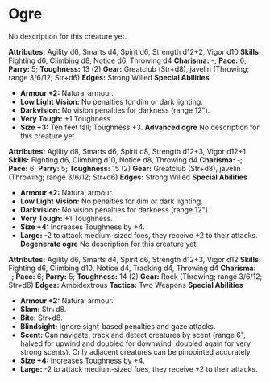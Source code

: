 # Ogre

No description for this creature yet.

**Attributes:** Agility d6, Smarts d4, Spirit d6, Strength d12+2, Vigor
d10
**Skills:** Fighting d6, Climbing d8, Notice d6, Throwing d4
**Charisma:** -; **Pace:** 6; **Parry:** 5; **Toughness:** 13 (2)
**Gear:** Greatclub (Str+d8), javelin (Throwing; range 3/6/12; Str+d6)
**Edges:** Strong Willed
**Special Abilities**

- **Armour +2:** Natural armour.
- **Low Light Vision:** No penalties for dim or dark lighting.
- **Darkvision:** No vision penalties for darkness (range 12").
- **Very Tough:** +1 Toughness.
- **Size +3:** Ten feet tall; Toughness +3.
**Advanced ogre**
No description for this creature yet.

**Attributes:** Agility d8, Smarts d6, Spirit d8, Strength d12+3, Vigor
d12+1
**Skills:** Fighting d6, Climbing d10, Notice d8, Throwing d4
**Charisma:** -; **Pace:** 6; **Parry:** 5; **Toughness:** 15 (2)
**Gear:** Greatclub (Str+d8), javelin (Throwing; range 3/6/12; Str+d6)
**Edges:** Strong Willed
**Special Abilities**

- **Armour +2:** Natural armour.
- **Low Light Vision:** No penalties for dim or dark lighting.
- **Darkvision:** No vision penalties for darkness (range 12").
- **Very Tough:** +1 Toughness.
- **Size +4:** Increases Toughness by +4.
- **Large:** -2 to attack medium-sized foes, they receive +2 to their
attacks.
**Degenerate ogre**
No description for this creature yet.

**Attributes:** Agility d6, Smarts d4, Spirit d6, Strength d12+3, Vigor
d12
**Skills:** Fighting d6, Climbing d10, Notice d4, Tracking d4, Throwing
d4
**Charisma:** -; **Pace:** 6; **Parry:** 5; **Toughness:** 14 (2)
**Gear:** Rock (Throwing; range 3/6/12; Str+d6)
**Edges:** Ambidextrous
**Tactics:** Two Weapons
**Special Abilities**

- **Armour +2:** Natural armour.
- **Slam:** Str+d8.
- **Bite:** Str+d8.
- **Blindsight:** Ignore sight-based penalties and gaze attacks.
- **Scent:** Can navigate, track and detect creatures by scent (range
6", halved for upwind and doubled for downwind, doubled again for very
strong scents). Only adjacent creatures can be pinpointed accurately.
- **Size +4:** Increases Toughness by +4.
- **Large:** -2 to attack medium-sized foes, they receive +2 to their
attacks.
